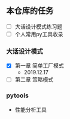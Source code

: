 ## 本仓库的任务
* [ ] 大话设计模式练习题  
* [ ] 个人常用py工具收录

### 大话设计模式
* [x] 第一章 简单工厂模式  
  * 2019.12.17  
* [ ] 第二章 策略模式

### pytools
* 性能分析工具
